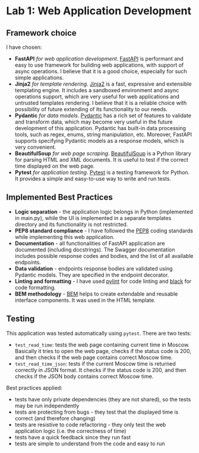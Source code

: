 # Lab 1: Web Application Development

## Framework choice

I have chosen:

- **FastAPI** _for web application development_. [FastAPI](https://fastapi.tiangolo.com/) is performant and easy to use framework for building web applications, with support of async operations. I believe that it is a good choice, especially for such simple applications.
- **Jinja2** _for template rendering_. [Jinja2](https://pypi.org/project/Jinja2/) is a fast, expressive and extensible templating engine. It includes a sandboxed environment and async operations support, which are very useful for web applications and untrusted templates rendering. I believe that it is a reliable choice with possibility of future extending of its functionality to our needs.
- **Pydantic** _for data models_. [Pydantic](https://docs.pydantic.dev/latest/) has a rich set of features to validate and transform data, which may become very useful in the future development of this application. Pydantic has built-in data processing tools, such as regex, enums, string manipulation, etc. Moreover, FastAPI supports specifying Pydantic models as a response models, which is very convenient.
- **BeautifulSoup** _for web page scraping_. [BeautifulSoup](https://www.crummy.com/software/BeautifulSoup/) is a Python library for parsing HTML and XML documents. It is useful to test if the correct time displayed on the web page.
- **Pytest** _for application testing_. [Pytest](https://docs.pytest.org/en/stable/index.html) is a testing framework for Python. It provides a simple and easy-to-use way to write and run tests.

## Implemented Best Practices

- **Logic separation** - the application logic belongs in Python (implemented in main.py), while the UI is implemented in a separate templates directory and its functionality is not restricted.
- **PEP8 standard compliance** - I have followed the [PEP8](https://peps.python.org/pep-0008/) coding standards while implementing this web application.
- **Documentation** - all functionalities of FastAPI application are documented (including docstrings). The Swagger documentation includes possible response codes and bodies, and the list of all available endpoints.
- **Data validation** - endpoints response bodies are validated using Pydantic models. They are specified in the endpoint decorator.
- **Linting and formatting** - I have used [pylint](https://docs.pylint.org/) for code linting and [black](https://black.readthedocs.io/en/stable/) for code formatting.
- **BEM methodology** - [BEM](https://en.bem.info/methodology/) helps to create extendable and reusable interface components. It was used in the HTML template.

## Testing

This application was tested automatically using `pytest`. There are two tests:

- `test_read_time`: tests the web page containing current time in Moscow. Basically it tries to open the web page, checks if the status code is 200, and then checks if the web page contains correct Moscow time.
- `test_read_time_json`: tests if the current Moscow time is returned correctly in JSON format. It checks if the status code is 200, and then checks if the JSON body contains correct Moscow time.

Best practices applied:

- tests have only private dependencies (they are not shared), so the tests may be run independently
- tests are protecting from bugs - they test that the displayed time is correct (and therefore changing)
- tests are resistive to code refactoring - they only test the web application logic (i.e. the correctness of time)
- tests have a quick feedback since they run fast
- tests are simple to understand from the code and easy to run
